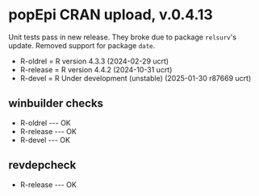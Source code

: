 # popEpi CRAN upload, v.0.4.13

Unit tests pass in new release. They broke due to package `relsurv`'s update.
Removed support for package `date`.

* R-oldrel = R version 4.3.3 (2024-02-29 ucrt)
* R-release = R version 4.4.2 (2024-10-31 ucrt)
* R-devel = R Under development (unstable) (2025-01-30 r87669 ucrt)

## winbuilder checks

* R-oldrel --- OK
* R-release --- OK
* R-devel --- OK

## revdepcheck

* R-release --- OK
